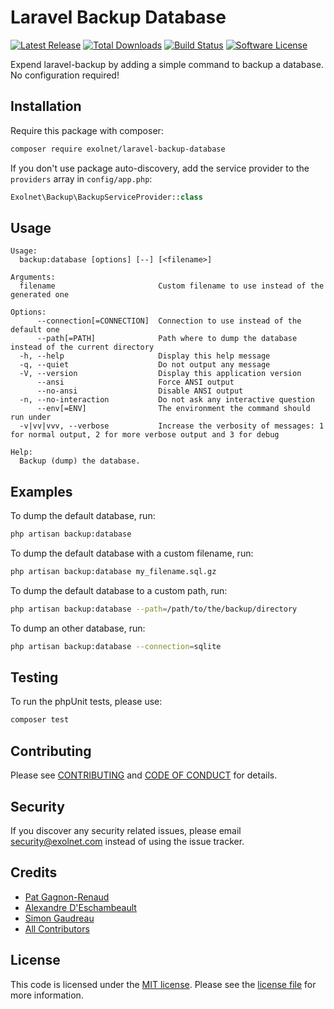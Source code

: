# Laravel Backup Database

[![Latest Release](https://img.shields.io/packagist/v/eXolnet/laravel-backup-database.svg?style=flat-square)](https://packagist.org/packages/eXolnet/laravel-backup-database)
[![Total Downloads](https://img.shields.io/packagist/dt/eXolnet/laravel-backup-database.svg?style=flat-square)](https://packagist.org/packages/eXolnet/laravel-backup-database)
[![Build Status](https://img.shields.io/github/workflow/status/eXolnet/laravel-backup-database/tests?label=tests&style=flat-square)](https://github.com/eXolnet/laravel-backup-database/actions?query=workflow%3Atests)
[![Software License](https://img.shields.io/badge/license-MIT-8469ad.svg?style=flat-square)](LICENSE)

Expend laravel-backup by adding a simple command to backup a database. No configuration required!

## Installation

Require this package with composer:

```bash
composer require exolnet/laravel-backup-database
```

If you don't use package auto-discovery, add the service provider to the ``providers`` array in `config/app.php`:

```php
Exolnet\Backup\BackupServiceProvider::class
```

## Usage

```
Usage:
  backup:database [options] [--] [<filename>]

Arguments:
  filename                       Custom filename to use instead of the generated one

Options:
      --connection[=CONNECTION]  Connection to use instead of the default one
      --path[=PATH]              Path where to dump the database instead of the current directory
  -h, --help                     Display this help message
  -q, --quiet                    Do not output any message
  -V, --version                  Display this application version
      --ansi                     Force ANSI output
      --no-ansi                  Disable ANSI output
  -n, --no-interaction           Do not ask any interactive question
      --env[=ENV]                The environment the command should run under
  -v|vv|vvv, --verbose           Increase the verbosity of messages: 1 for normal output, 2 for more verbose output and 3 for debug

Help:
  Backup (dump) the database.
```

## Examples

To dump the default database, run:

```bash
php artisan backup:database
```

To dump the default database with a custom filename, run:

```bash
php artisan backup:database my_filename.sql.gz
```

To dump the default database to a custom path, run:

```bash
php artisan backup:database --path=/path/to/the/backup/directory
```

To dump an other database, run:

```bash
php artisan backup:database --connection=sqlite
```

## Testing

To run the phpUnit tests, please use:

```bash
composer test
```

## Contributing

Please see [CONTRIBUTING](CONTRIBUTING.md) and [CODE OF CONDUCT](CODE_OF_CONDUCT.md) for details.

## Security

If you discover any security related issues, please email security@exolnet.com instead of using the issue tracker.

## Credits

- [Pat Gagnon-Renaud](https://github.com/pgrenaud)
- [Alexandre D'Eschambeault](https://github.com/xel1045)
- [Simon Gaudreau](https://github.com/Gandhi11)
- [All Contributors](../../contributors)

## License

This code is licensed under the [MIT license](http://choosealicense.com/licenses/mit/).
Please see the [license file](LICENSE) for more information.
